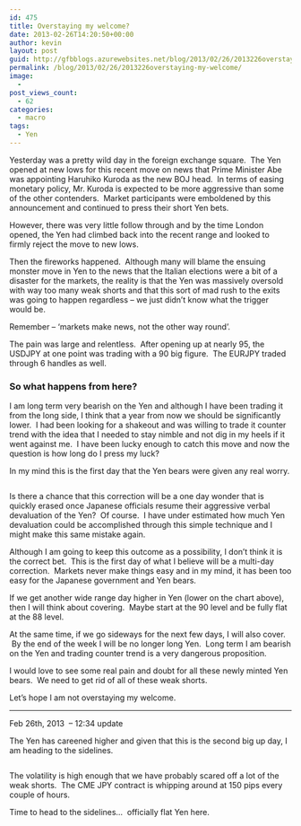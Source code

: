 ```yaml
---
id: 475
title: Overstaying my welcome?
date: 2013-02-26T14:20:50+00:00
author: kevin
layout: post
guid: http://gfbblogs.azurewebsites.net/blog/2013/02/26/2013226overstaying-my-welcome/
permalink: /blog/2013/02/26/2013226overstaying-my-welcome/
image:
  - 
post_views_count:
  - 62
categories:
  - macro
tags:
  - Yen
---
```

Yesterday was a pretty wild day in the foreign exchange square.  The Yen opened at new lows for this recent move on news that Prime Minister Abe was appointing Haruhiko Kuroda as the new BOJ head.  In terms of easing monetary policy, Mr. Kuroda is expected to be more aggressive than some of the other contenders.  Market participants were emboldened by this announcement and continued to press their short Yen bets.

However, there was very little follow through and by the time London opened, the Yen had climbed back into the recent range and looked to firmly reject the move to new lows.

Then the fireworks happened.  Although many will blame the ensuing monster move in Yen to the news that the Italian elections were a bit of a disaster for the markets, the reality is that the Yen was massively oversold with way too many weak shorts and that this sort of mad rush to the exits was going to happen regardless &#8211; we just didn&#8217;t know what the trigger would be.

Remember &#8211; &#8216;markets make news, not the other way round&#8217;.

The pain was large and relentless.  After opening up at nearly 95, the USDJPY at one point was trading with a 90 big figure.  The EURJPY traded through 6 handles as well.

### So what happens from here?

I am long term very bearish on the Yen and although I have been trading it from the long side, I think that a year from now we should be significantly lower.  I had been looking for a shakeout and was willing to trade it counter trend with the idea that I needed to stay nimble and not dig in my heels if it went against me.  I have been lucky enough to catch this move and now the question is how long do I press my luck?

In my mind this is the first day that the Yen bears were given any real worry.

<img class="aligncenter" alt="" src="http://themacrotourist.com/blogs/JPY%20Feb%2026%2013.gif" />

Is there a chance that this correction will be a one day wonder that is quickly erased once Japanese officials resume their aggressive verbal devaluation of the Yen?  Of course.  I have under estimated how much Yen devaluation could be accomplished through this simple technique and I might make this same mistake again.

Although I am going to keep this outcome as a possibility, I don&#8217;t think it is the correct bet.  This is the first day of what I believe will be a multi-day correction.  Markets never make things easy and in my mind, it has been too easy for the Japanese government and Yen bears.

If we get another wide range day higher in Yen (lower on the chart above), then I will think about covering.  Maybe start at the 90 level and be fully flat at the 88 level.

At the same time, if we go sideways for the next few days, I will also cover.  By the end of the week I will be no longer long Yen.  Long term I am bearish on the Yen and trading counter trend is a very dangerous proposition.

I would love to see some real pain and doubt for all these newly minted Yen bears.  We need to get rid of all of these weak shorts.

Let&#8217;s hope I am not overstaying my welcome.

* * *

Feb 26th, 2013  &#8211; 12:34 update

The Yen has careened higher and given that this is the second big up day, I am heading to the sidelines.

<img class="aligncenter" alt="" src="http://themacrotourist.com/blogs/JPY%20GIP%20Feb%2026%2013.gif" />

The volatility is high enough that we have probably scared off a lot of the weak shorts.  The CME JPY contract is whipping around at 150 pips every couple of hours.

Time to head to the sidelines&#8230;  officially flat Yen here.